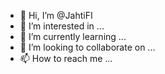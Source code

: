 - 👋 Hi, I’m @JahtiFI
- 👀 I’m interested in ...
- 🌱 I’m currently learning ...
- 💞️ I’m looking to collaborate on ...
- 📫 How to reach me ...

<!---
JahtiFI/JahtiFI is a ✨ special ✨ repository because its `README.md` (this file) appears on your GitHub profile.
You can click the Preview link to take a look at your changes.
--->
